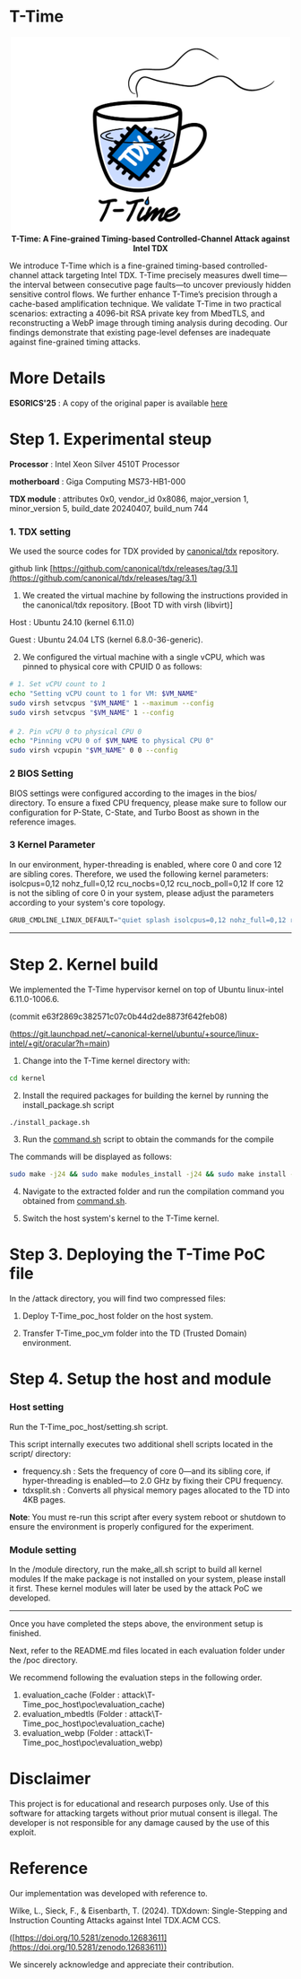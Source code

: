 # T-Time
<p align="center">
  <img src="./T-Time_logo.png" alt="T-Time logo" width="500"><br/>
  <strong>T-Time: A Fine-grained Timing-based Controlled-Channel Attack against Intel TDX</strong><br/>
</p>
We introduce T-Time which is a fine-grained timing-based controlled-channel attack targeting Intel TDX. 
T-Time precisely measures dwell time—the interval between consecutive page faults—to uncover previously hidden sensitive control flows. 
We further enhance T-Time’s precision through a cache-based amplification technique.
We validate T-Time in two practical scenarios: extracting a 4096-bit RSA private key from MbedTLS, and reconstructing a WebP image through timing analysis during decoding. 
Our findings demonstrate that existing page-level defenses are inadequate against fine-grained timing attacks.


# More Details
**ESORICS'25** : A copy of the original paper is available [here](./ESORICS25_T-Time.pdf)

# Step 1. Experimental steup

**Processor** : Intel Xeon Silver 4510T Processor

**motherboard** : Giga Computing MS73-HB1-000

**TDX module** : attributes 0x0, vendor_id 0x8086, major_version 1, minor_version 5, build_date 20240407, build_num 744

### 1. TDX setting

We used the source codes for TDX provided by [canonical/tdx](https://github.com/canonical/tdx/releases/tag/3.1) repository.

github link  [https://github.com/canonical/tdx/releases/tag/3.1](https://github.com/canonical/tdx/releases/tag/3.1)

1. We created the virtual machine by following the instructions provided in the canonical/tdx repository. [Boot TD with virsh (libvirt)]

Host : Ubuntu 24.10 (kernel 6.11.0)

Guest : Ubuntu 24.04 LTS (kernel 6.8.0-36-generic).

2. We configured the virtual machine with a single vCPU, which was pinned to physical core with CPUID 0 as follows:

```bash
# 1. Set vCPU count to 1
echo "Setting vCPU count to 1 for VM: $VM_NAME"
sudo virsh setvcpus "$VM_NAME" 1 --maximum --config
sudo virsh setvcpus "$VM_NAME" 1 --config

# 2. Pin vCPU 0 to physical CPU 0
echo "Pinning vCPU 0 of $VM_NAME to physical CPU 0"
sudo virsh vcpupin "$VM_NAME" 0 0 --config
```

### 2 BIOS Setting

BIOS settings were configured according to the images in the bios/ directory. To ensure a fixed CPU frequency, please make sure to follow our configuration for P-State, C-State, and Turbo Boost as shown in the reference images.

### 3 Kernel Parameter

In our environment, hyper-threading is enabled, where core 0 and core 12 are sibling cores. Therefore, we used the following kernel parameters: isolcpus=0,12 nohz_full=0,12 rcu_nocbs=0,12 rcu_nocb_poll=0,12 If core 12 is not the sibling of core 0 in your system, please adjust the parameters according to your system's core topology.

```c
GRUB_CMDLINE_LINUX_DEFAULT="quiet splash isolcpus=0,12 nohz_full=0,12 rcu_nocbs=0,12 rcu_nocb_poll=0,12 processor.max_cstate=0 dis_ucode_dlr msr.allow_writes=on nmi_watchdog=0 iomem=relaxed no_timer_check log_buf_len=64MB transparent_hugepage=never"
```

---

# Step 2. Kernel build

We implemented the T-Time hypervisor kernel on top of Ubuntu linux-intel 6.11.0-1006.6.

(commit e63f2869c382571c07c0b44d2de8873f642feb08)

(https://git.launchpad.net/~canonical-kernel/ubuntu/+source/linux-intel/+git/oracular?h=main)

1. Change into the T-Time kernel directory with:

```bash
cd kernel
```

2. Install the required packages for building the kernel by running the install_package.sh script

```bash
./install_package.sh
```

3. Run the [command.sh](http://command.sh/) script to obtain the commands for the compile 

The commands will be displayed as follows:

```bash
sudo make -j24 && sudo make modules_install -j24 && sudo make install -j24 && grep -A100 submenu /boot/grub/grub.cfg | grep menuentry
```

4. Navigate to the extracted folder and run the compilation command you obtained from [command.sh](http://command.sh/).

5. Switch the host system's kernel to the T-Time kernel.

# Step 3. Deploying the T-Time PoC file

In the /attack directory, you will find two compressed files:

1. Deploy T-Time_poc_host folder on the host system.
   
2. Transfer T-Time_poc_vm folder into the TD (Trusted Domain) environment.

# Step 4. Setup the host and module

### Host setting

Run the T-Time_poc_host/setting.sh script. 

This script internally executes two additional shell scripts located in the script/ directory: 

- frequency.sh : Sets the frequency of core 0—and its sibling core, if hyper-threading is enabled—to 2.0 GHz by fixing their CPU frequency.
- tdxsplit.sh : Converts all physical memory pages allocated to the TD into 4KB pages.

**Note**: You must re-run this script after every system reboot or shutdown to ensure the environment is properly configured for the experiment.

### Module setting

In the /module directory, run the make_all.sh script to build all kernel modules If the make package is not installed on your system, please install it first. These kernel modules will later be used by the attack PoC we developed. 

---

Once you have completed the steps above, the environment setup is finished.

Next, refer to the README.md files located in each evaluation folder under the /poc directory.

We recommend following the evaluation steps in the following order.
1. evaluation_cache (Folder : attack\T-Time_poc_host\poc\evaluation_cache)
2. evaluation_mbedtls (Folder : attack\T-Time_poc_host\poc\evaluation_cache)
3. evaluation_webp (Folder : attack\T-Time_poc_host\poc\evaluation_webp)

# Disclaimer

This project is for educational and research purposes only. Use of this software for attacking targets without prior mutual consent is illegal. The developer is not responsible for any damage caused by the use of this exploit.

# Reference

Our implementation was developed with reference to.

Wilke, L., Sieck, F., & Eisenbarth, T. (2024). TDXdown: Single-Stepping and Instruction Counting Attacks against Intel TDX.ACM CCS. 

([https://doi.org/10.5281/zenodo.12683611](https://doi.org/10.5281/zenodo.12683611))

We sincerely acknowledge and appreciate their contribution.
